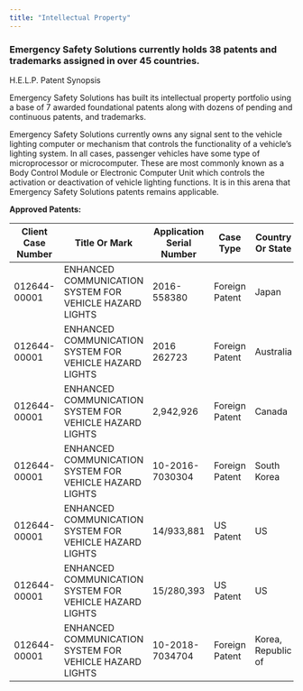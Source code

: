 ```yaml
---
title: "Intellectual Property"
---
```


### Emergency Safety Solutions currently holds 38 patents and trademarks assigned in over 45 countries. 

H.E.L.P. Patent Synopsis

Emergency Safety Solutions has built its intellectual property portfolio using a base of 
7 awarded foundational patents along with dozens of pending and continuous patents, and 
trademarks. 

Emergency Safety Solutions currently owns any signal sent to the vehicle lighting computer 
or mechanism that controls the functionality of a vehicle’s lighting system. In all cases, 
passenger vehicles have some type of microprocessor or microcomputer. These are most 
commonly known as a Body Control Module or Electronic Computer Unit which controls the 
activation or deactivation of vehicle lighting functions. It is in this arena that 
Emergency Safety Solutions patents remains applicable.   

**Approved Patents:**

| Client Case Number | Title Or Mark | Application Serial Number | Case Type | Country Or State |
| ------------------ | ------------- | ------------------------- | --------- | ---------------- |
| 012644-00001 | ENHANCED COMMUNICATION SYSTEM FOR VEHICLE HAZARD LIGHTS | 2016-558380 | Foreign Patent | Japan |
| 012644-00001 | ENHANCED COMMUNICATION SYSTEM FOR VEHICLE HAZARD LIGHTS | 2016 262723 | Foreign Patent | Australia |
| 012644-00001 | ENHANCED COMMUNICATION SYSTEM FOR VEHICLE HAZARD LIGHTS | 2,942,926 | Foreign Patent | Canada |
| 012644-00001 | ENHANCED COMMUNICATION SYSTEM FOR VEHICLE HAZARD LIGHTS | 10-2016-7030304 | Foreign Patent | South Korea |
| 012644-00001 | ENHANCED COMMUNICATION SYSTEM FOR VEHICLE HAZARD LIGHTS | 14/933,881 | US Patent | US |
| 012644-00001 | ENHANCED COMMUNICATION SYSTEM FOR VEHICLE HAZARD LIGHTS | 15/280,393 | US Patent | US | 
| 012644-00001 | ENHANCED COMMUNICATION SYSTEM FOR VEHICLE HAZARD LIGHTS | 10-2018-7034704 | Foreign Patent | Korea, Republic of |
